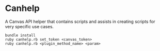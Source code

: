 # Canhelp
A Canvas API helper that contains scripts and assists in creating scripts for very specific use cases.

```
bundle install
ruby canhelp.rb set_token <canvas_token>
ruby canhelp.rb <plugin_method_name> <param>
```
